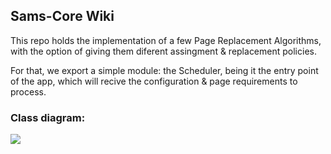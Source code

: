 ## Sams-Core Wiki

This repo holds the implementation of a few Page Replacement Algorithms, with the option of giving them diferent assingment & replacement policies.

For that, we export a simple module: the Scheduler, being it the entry point of the app, which will recive the configuration & page requirements to process.

### Class diagram:
![](https://github.com/samsteam/sams-core/blob/master/docs/design/common_structures.png)
